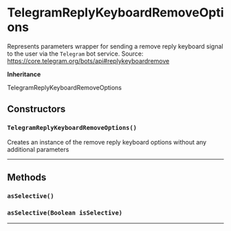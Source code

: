 # TelegramReplyKeyboardRemoveOptions

Represents parameters wrapper for sending a remove reply keyboard signal to the user via the `Telegram` bot service.
Source: https://core.telegram.org/bots/api#replykeyboardremove

**Inheritance**

TelegramReplyKeyboardRemoveOptions

## Constructors

### `TelegramReplyKeyboardRemoveOptions()`

Creates an instance of the remove reply keyboard options without any additional parameters

---

## Methods

### `asSelective()`

### `asSelective(Boolean isSelective)`

---
